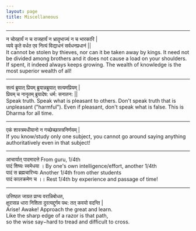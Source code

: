 ```yaml
---
layout: page
title: Miscellaneous
---
```

***

न चोरहार्यं न च राजहार्यं न भ्रातॄभाज्यं न च भारकारि |   
व्यये कॄते वर्धत एव नित्यं विद्याधनं सर्वधनप्रधानं ||   
It cannot be stolen by thieves, nor can it be taken away by kings. It need not be divided among brothers and it does not cause a load on your shoulders. If spent, it indeed always keeps growing. The wealth of knowledge is the most superior wealth of all!

***

सत्यं ब्रुयात् प्रियम् ब्रुयान्नब्रुयात् सत्यमप्रियम् |   
प्रियम् च नानॄतम् ब्रुयादेष: धर्म: सनातन: ||   
Speak truth. Speak what is pleasant to others. Don't speak truth that is unpleasant ("harmful"). Even if pleasant, don't speak what is false. This is Dharma for all time. 

***

एकं शास्त्रमधीयानो न गच्छेच्छास्त्रनिर्णयम् |   
If you know/study only one subject, you cannot go around saying anything authoritatively even in that subject!

***


आचार्यात् पादमादत्ते From guru, 1/4th   
पादं शिष्यः स्वमेधया । By one's own intelligence/effort, another 1/4th   
पादं स ब्रह्मचारिभ्यः Another 1/4th from other students   
पादं कालक्रमेण च ।। Rest 1/4th by experience and passage of time!  

***


उत्तिष्ठत जाग्रत प्राप्य वरान्निबोधत,   
क्षुरासन्न धारा निशिता दुरत्यद्दुर्गम पथ: तत् कवयो वदन्ति |   
Arise! Awake! Approach the great and learn.   
Like the sharp edge of a razor is that path,   
so the wise say−hard to tread and difficult to cross.   
